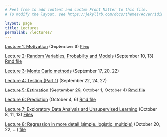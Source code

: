 ```yaml
---
# Feel free to add content and custom Front Matter to this file.
# To modify the layout, see https://jekyllrb.com/docs/themes/#overriding-theme-defaults

layout: page
title: Lectures
permalink: /lectures/
---
```


<a href="https://kdlevin-uwstat.github.io/STAT340-Fall2021/lecs/01/L01_motivation.html">Lecture 1: Motivation</a> (September 8) <a href="https://kdlevin-uwstat.github.io/STAT340-Fall2021/lecs/01/lec01_motivation.zip">Files</a>

<a href="https://kdlevin-uwstat.github.io/STAT340-Fall2021/lecs/02/L02_randomvariables.html">Lecture 2: Random Variables, Probability and Models</a> (September 10, 13) <a href="https://kdlevin-uwstat.github.io/STAT340-Fall2021/lecs/02/L02_randomvariables.Rmd">Rmd file</a>

<a href="https://kdlevin-uwstat.github.io/STAT340-Fall2021/lecs/03/L03_monte-carlo.html">Lecture 3: Monte Carlo methods</a> (September 17, 20, 22)

<a href="https://kdlevin-uwstat.github.io/STAT340-Fall2021/lecs/04/L04_testing.html">Lecture 4: Testing (Part 1)</a> (September 22, 24, 27)

<a href="https://kdlevin-uwstat.github.io/STAT340-Fall2021/lecs/05/L05_estimation.html">Lecture 5: Estimation</a> (September 29, October 1, October 4) <a href="https://kdlevin-uwstat.github.io/STAT340-Fall2021/lecs/05/L05_estimation.Rmd">Rmd file</a>

<a href="https://kdlevin-uwstat.github.io/STAT340-Fall2021/lecs/06/L06_prediction.html">Lecture 6: Prediction</a> (October 4, 6) <a href="https://kdlevin-uwstat.github.io/STAT340-Fall2021/lecs/06/L06_prediction.Rmd">Rmd file</a>

<a href="https://kdlevin-uwstat.github.io/STAT340-Fall2021/lecs/07/L07_UnsupEDA.html">Lecture 7: Exploratory Data Analysis and Unsupervised Learning</a> (October 8, 11, 13) <a href="https://kdlevin-uwstat.github.io/STAT340-Fall2021/lecs/07/lec07_UnsupEDA.zip">Files</a>

<a href="https://kdlevin-uwstat.github.io/STAT340-Fall2021/lecs/08/L08_regression.html">Lecture 8: Regression in more detail (simple, logistic, multiple)</a> (October 20, 22, ...) <a href="https://kdlevin-uwstat.github.io/STAT340-Fall2021/lecs/08/L08_regression">file</a>

